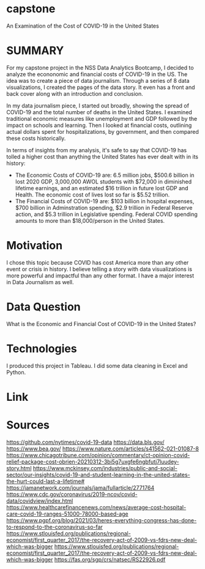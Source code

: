 # capstone

An Examination of the Cost of COVID-19 in the United States

# SUMMARY
For my capstone project in the NSS Data Analytics Bootcamp, I decided to analyze the econonomic and financial costs of COVID-19 in the US. The idea was to create a piece of data journalism. Through a series of 8 data visualizations, I created the pages of the data story. It even has a front and back cover along with an introduction and conclusion. 

In my data journalism piece, I started out broadly, showing the spread of COVID-19 and the total number of deaths in the United States. I examined traditional economic measures like unemployment and GDP followed by the impact on schools and learning. Then I looked at financial costs, outlining actual dollars spent for hospitalizations, by government, and then compared these costs historically.

In terms of insights from my analysis, it's safe to say that COVID-19 has tolled a higher cost than anything the United States has ever dealt with in its history:
-   The Economic Costs of COVID-19 are: 6.5 million jobs, $500.6 billion in lost 2020 GDP, 3,000,000 AWOL students with $72,000 in diminished lifetime earnings, and an estimated $16 trillion in future lost GDP and Health. The economic cost of lives lost so far is $5.52 trillion. 
-   The Financial Costs of COVID-19 are: $103 billion in hospital expenses, $700 billion in Adminstration spending, $2.9 trillion in Federal Reserve action, and $5.3 trillion in Legislative spending. Federal COVID spending amounts to more than $18,000/person in the United States. 

# Motivation
I chose this topic because COVID has cost America more than any other event or crisis in history. I believe telling a story with data visualizations is more powerful and impactful than any other format. I have a major interest in Data Journalism as well.

# Data Question
What is the Economic and Financial Cost of COVID-19 in the United States?

# Technologies
I produced this project in Tableau. I did some data cleaning in Excel and Python.

# Link

# Sources
https://github.com/nytimes/covid-19-data
https://data.bls.gov/
https://www.bea.gov/
https://www.nature.com/articles/s41562-021-01087-8
https://www.chicagotribune.com/opinion/commentary/ct-opinion-covid-relief-package-cost-obrien-20210312-3bi5g7uxgfe6ngbfutj7luudey-story.html
https://www.mckinsey.com/industries/public-and-social-sector/our-insights/covid-19-and-student-learning-in-the-united-states-the-hurt-could-last-a-lifetime#
https://jamanetwork.com/journals/jama/fullarticle/2771764
https://www.cdc.gov/coronavirus/2019-ncov/covid-data/covidview/index.html
https://www.healthcarefinancenews.com/news/average-cost-hospital-care-covid-19-ranges-51000-78000-based-age
https://www.pgpf.org/blog/2021/03/heres-everything-congress-has-done-to-respond-to-the-coronavirus-so-far
https://www.stlouisfed.org/publications/regional-economist/first_quarter_2017/the-recovery-act-of-2009-vs-fdrs-new-deal-which-was-bigger
https://www.stlouisfed.org/publications/regional-economist/first_quarter_2017/the-recovery-act-of-2009-vs-fdrs-new-deal-which-was-bigger
https://fas.org/sgp/crs/natsec/RS22926.pdf
